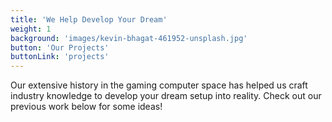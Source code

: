 ```yaml
---
title: 'We Help Develop Your Dream'
weight: 1
background: 'images/kevin-bhagat-461952-unsplash.jpg'
button: 'Our Projects'
buttonLink: 'projects'
---
```


Our extensive history in the gaming computer space has helped us craft industry knowledge to develop your dream setup into reality. Check out our previous work below for some ideas!
